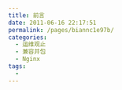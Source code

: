 ```yaml
---
title: 前言
date: 2011-06-16 22:17:51
permalink: /pages/biannc1e97b/
categories:
  - 运维观止
  - 兼容并包
  - Nginx
tags:
  - 
---
```

